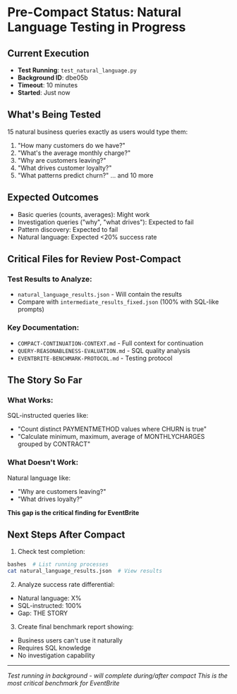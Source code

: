 # Pre-Compact Status: Natural Language Testing in Progress

## Current Execution
- **Test Running**: `test_natural_language.py` 
- **Background ID**: dbe05b
- **Timeout**: 10 minutes
- **Started**: Just now

## What's Being Tested
15 natural business queries exactly as users would type them:
1. "How many customers do we have?"
2. "What's the average monthly charge?"
3. "Why are customers leaving?"
4. "What drives customer loyalty?"
5. "What patterns predict churn?"
... and 10 more

## Expected Outcomes
- Basic queries (counts, averages): Might work
- Investigation queries ("why", "what drives"): Expected to fail
- Pattern discovery: Expected to fail
- Natural language: Expected <20% success rate

## Critical Files for Review Post-Compact

### Test Results to Analyze:
- `natural_language_results.json` - Will contain the results
- Compare with `intermediate_results_fixed.json` (100% with SQL-like prompts)

### Key Documentation:
- `COMPACT-CONTINUATION-CONTEXT.md` - Full context for continuation
- `QUERY-REASONABLENESS-EVALUATION.md` - SQL quality analysis
- `EVENTBRITE-BENCHMARK-PROTOCOL.md` - Testing protocol

## The Story So Far

### What Works:
SQL-instructed queries like:
- "Count distinct PAYMENTMETHOD values where CHURN is true"
- "Calculate minimum, maximum, average of MONTHLYCHARGES grouped by CONTRACT"

### What Doesn't Work:
Natural language like:
- "Why are customers leaving?"
- "What drives loyalty?"

**This gap is the critical finding for EventBrite**

## Next Steps After Compact

1. Check test completion:
```bash
bashes  # List running processes
cat natural_language_results.json  # View results
```

2. Analyze success rate differential:
- Natural language: X%
- SQL-instructed: 100%
- Gap: THE STORY

3. Create final benchmark report showing:
- Business users can't use it naturally
- Requires SQL knowledge
- No investigation capability

---

*Test running in background - will complete during/after compact*
*This is the most critical benchmark for EventBrite*